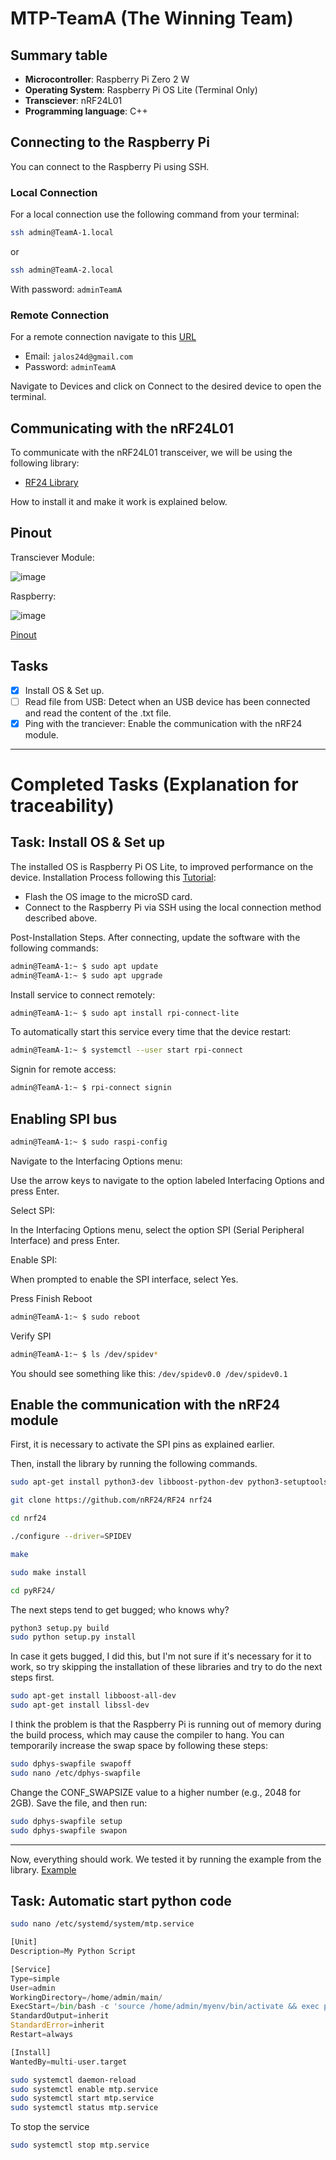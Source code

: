 # MTP-TeamA (The Winning Team)

## Summary table
- **Microcontroller**: Raspberry Pi Zero 2 W
- **Operating System**: Raspberry Pi OS Lite (Terminal Only)
- **Transciever**: nRF24L01
- **Programming language**: C++

## Connecting to the Raspberry Pi
You can connect to the Raspberry Pi using SSH.

### Local Connection
For a local connection use the following command from your terminal:
```bash
ssh admin@TeamA-1.local
```
or
```bash
ssh admin@TeamA-2.local
```
With password: `adminTeamA`


### Remote Connection
For a remote connection navigate to this [URL](https://connect.raspberrypi.com/devices)
- Email: `jalos24d@gmail.com`
- Password: `adminTeamA`
  
Navigate to Devices and click on Connect to the desired device to open the terminal.

## Communicating with the nRF24L01
To communicate with the nRF24L01 transceiver, we will be using the following library:
- [RF24 Library](https://github.com/nRF24/RF24)

How to install it and make it work is explained below.

## Pinout 
Transciever Module:

![image](https://github.com/user-attachments/assets/a5ab8d1a-b110-4e0c-92b2-be503d2085ef)


Raspberry:

![image](https://github.com/user-attachments/assets/20f36992-9a35-421e-a23b-d12599f68fc9)


[Pinout](https://pinout.xyz/pinout/3v3_power)


## Tasks
- [x] Install OS & Set up.
- [ ] Read file from USB: Detect when an USB device has been connected and read the content of the .txt file.
- [x] Ping with the tranciever: Enable the communication with the nRF24 module.

----
# Completed Tasks (Explanation for traceability)

## Task: Install OS & Set up
The installed OS is Raspberry Pi OS Lite, to improved performance on the device.
Installation Process following this [Tutorial](https://www.youtube.com/watch?v=uG8bX8IdBVs):
- Flash the OS image to the microSD card.
- Connect to the Raspberry Pi via SSH using the local connection method described above.
  
Post-Installation Steps. After connecting, update the software with the following commands:
```bash
admin@TeamA-1:~ $ sudo apt update
admin@TeamA-1:~ $ sudo apt upgrade
```
Install service to connect remotely:
```bash
admin@TeamA-1:~ $ sudo apt install rpi-connect-lite
```
To automatically start this service every time that the device restart:
```bash
admin@TeamA-1:~ $ systemctl --user start rpi-connect
```
Signin for remote access:
```bash
admin@TeamA-1:~ $ rpi-connect signin
```
## Enabling SPI bus
```bash
admin@TeamA-1:~ $ sudo raspi-config
```
Navigate to the Interfacing Options menu:

Use the arrow keys to navigate to the option labeled Interfacing Options and press Enter.

Select SPI:

In the Interfacing Options menu, select the option SPI (Serial Peripheral Interface) and press Enter.

Enable SPI:

When prompted to enable the SPI interface, select Yes.

Press Finish
Reboot
```bash
admin@TeamA-1:~ $ sudo reboot
```
Verify SPI
```bash
admin@TeamA-1:~ $ ls /dev/spidev*
```
You should see something like this: `/dev/spidev0.0 /dev/spidev0.1`

## Enable the communication with the nRF24 module
First, it is necessary to activate the SPI pins as explained earlier.

Then, install the library by running the following commands.

```bash
sudo apt-get install python3-dev libboost-python-dev python3-setuptools python3-rpi.gpio

git clone https://github.com/nRF24/RF24 nrf24

cd nrf24

./configure --driver=SPIDEV

make

sudo make install

cd pyRF24/
```
The next steps tend to get bugged; who knows why?
```bash
python3 setup.py build
sudo python setup.py install
```
In case it gets bugged, I did this, but I'm not sure if it's necessary for it to work, so try skipping the installation of these libraries and try to do the next steps first.
```bash
sudo apt-get install libboost-all-dev
sudo apt-get install libssl-dev
```
I think the problem is that the Raspberry Pi is running out of memory during the build process, which may cause the compiler to hang. You can temporarily increase the swap space by following these steps:
```bash
sudo dphys-swapfile swapoff
sudo nano /etc/dphys-swapfile
```
Change the CONF_SWAPSIZE value to a higher number (e.g., 2048 for 2GB). Save the file, and then run:
```bash
sudo dphys-swapfile setup
sudo dphys-swapfile swapon
```
----
Now, everything should work. We tested it by running the example from the library. [Example](https://github.com/nRF24/RF24/blob/master/examples_linux/getting_started.py)

## Task: Automatic start python code
```bash
sudo nano /etc/systemd/system/mtp.service
```

```python
[Unit]
Description=My Python Script

[Service]
Type=simple
User=admin
WorkingDirectory=/home/admin/main/
ExecStart=/bin/bash -c 'source /home/admin/myenv/bin/activate && exec python3 main.py'
StandardOutput=inherit
StandardError=inherit
Restart=always

[Install]
WantedBy=multi-user.target
```
```bash
sudo systemctl daemon-reload
sudo systemctl enable mtp.service
sudo systemctl start mtp.service
sudo systemctl status mtp.service
```
To stop the service
```bash
sudo systemctl stop mtp.service
```
